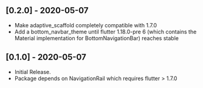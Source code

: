## [0.2.0] - 2020-05-07
* Make adaptive_scaffold completely compatible with 1.7.0
* Add a bottom_navbar_theme until flutter 1.18.0-pre 6 (which contains the Material implementation for BottomNavigationBar) reaches stable

## [0.1.0] - 2020-05-07

* Initial Release.
* Package depends on NavigationRail which requires flutter > 1.7.0
